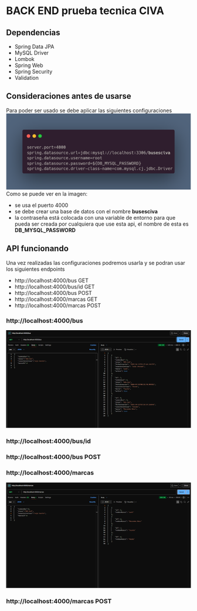 # BACK END prueba tecnica CIVA

## Dependencias
- Spring Data JPA
- MySQL Driver
- Lombok 
- Spring Web
- Spring Security
- Validation 

## Consideraciones antes de usarse
Para poder ser usado se debe aplicar las siguientes configuraciones
<img src="src/main/java/com/CIVA/IMg/carbon.png" alt="configuraciones"></img><br>
Como se puede ver en la imagen: 
- se usa el puerto 4000 
- se debe crear una base de datos con el nombre <strong>busesciva</strong>
- la contraseña está colocada con una variable de entorno para que pueda ser creada por cualquiera que use esta api, el nombre de esta es <strong>DB_MYSQL_PASSWORD</strong>

## API funcionando
Una vez realizadas las configuraciones podremos usarla y se podran usar los siguientes endpoints
- http://localhost:4000/bus GET
- http://localhost:4000/bus/id GET
- http://localhost:4000/bus POST
- http://localhost:4000/marcas GET
- http://localhost:4000/marcas POST

### http://localhost:4000/bus
<img src="src/main/java/com/CIVA/IMg/metodogetbus.png" alt="metodo get bus"></img>
### http://localhost:4000/bus/id

### http://localhost:4000/bus POST

### http://localhost:4000/marcas
<img src="src/main/java/com/CIVA/IMg/MetodogetMarcas.png" alt="metodo get marcas"></img>
### http://localhost:4000/marcas POST
